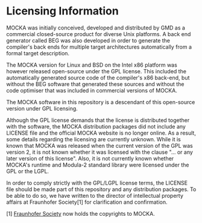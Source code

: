 # Licensing Information

MOCKA was initially conceived, developed and distributed by GMD as a commercial closed-source product
for diverse Unix platforms. A back end generator called BEG was also developed in order to generate
the compiler's back ends for multiple target architectures automatically from a formal target description.

The MOCKA version for Linux and BSD on the Intel x86 platform was however released open-source under the
GPL license. This included the automatically generated source code of the compiler's x86 back-end, but
without the BEG software that generated these sources and without the code optimiser that was included
in commercial versions of MOCKA.

The MOCKA software in this repository is a descendant of this open-source version under GPL licensing.

Although the GPL license demands that the license is distributed together with the software, the MOCKA
distribution packages did not include any LICENSE file and the official MOCKA website is no longer online.
As a result, some details regarding the licensing are currently unknown. While it is known that MOCKA was
released when the current version of the GPL was version 2, it is not known whether it was licensed with
the clause "... or any later version of this license". Also, it is not currently known whether
MOCKA's runtime and Modula-2 standard library were licensed under the GPL or the LGPL.

In order to comply strictly with the GPL/LGPL license terms, the LICENSE file should be made part of this
repository and any distribution packages. To be able to do so, we have written to the director of
intellectual property affairs at Fraunhofer Society[1] for clarification and confirmation.

[1] [Fraunhofer Society](https://www.fraunhofer.de/en.html) now holds the copyrights to MOCKA.
